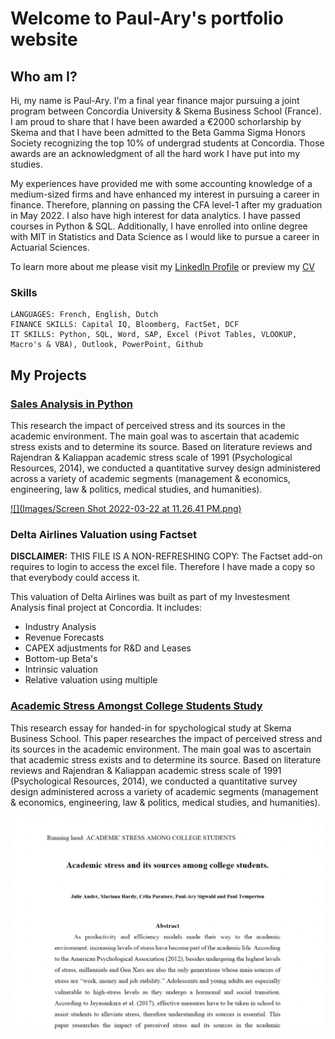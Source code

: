 # Welcome to Paul-Ary's portfolio website


## Who am I? 

Hi, my name is Paul-Ary. I'm a final year finance major pursuing a joint program between Concordia University & Skema Business School (France). I am proud to share that I have been awarded a €2000 schorlarship by Skema and that I have been admitted to the Beta Gamma Sigma Honors Society recognizing the top 10% of undergrad students at Concordia. Those awards are an acknowledgment of all the hard work I have put into my studies.

My experiences have provided me with some accounting knowledge of a medium-sized firms and have enhanced my interest in pursuing a career in finance. Therefore, planning on passing the CFA level-1 after my graduation in May 2022. I also have high interest for data analytics. I have passed courses in Python & SQL. Additionally, I have enrolled into online degree with MIT in Statistics and Data Science as I would like to pursue a career in Actuarial Sciences. 

To learn more about me please visit my [LinkedIn Profile](https://www.linkedin.com/in/paulary-sigwald/) or preview my [CV](https://github.com/PAS720/Paul-Ary_Portfolio/blob/main/Resume%20-%20Paul-ary-Sigwald.pdf)

### Skills
```
LANGUAGES: French, English, Dutch
FINANCE SKILLS: Capital IQ, Bloomberg, FactSet, DCF
IT SKILLS: Python, SQL, Word, SAP, Excel (Pivot Tables, VLOOKUP, Macro's & VBA), Outlook, PowerPoint, Github
```

## My Projects


### [Sales Analysis in Python](https://github.com/PAS720/Paul-Ary_Portfolio/blob/main/SalesAnalysis.ipynb)
This research the impact of perceived stress and its sources in the academic environment. The main goal was to ascertain that academic stress exists and to determine its source. Based on literature reviews and Rajendran & Kaliappan academic stress scale of 1991 (Psychological Resources, 2014), we conducted a quantitative survey design administered across a variety of academic segments (management & economics, engineering, law & politics, medical studies, and humanities).

[![](Images/Screen Shot 2022-03-22 at 11.26.41 PM.png)](https://github.com/PAS720/Paul-Ary_Portfolio/blob/main/SalesAnalysis.ipynb)

### Delta Airlines Valuation using Factset
**DISCLAIMER:** THIS FILE IS A NON-REFRESHING COPY: The Factset add-on requires to login to access the excel file. Therefore I have made a copy so that everybody could access it.

This valuation of Delta Airlines was built as part of my Investesment Analysis final project at Concordia. It includes:
- Industry Analysis
- Revenue Forecasts
- CAPEX adjustments for R&D and Leases
- Bottom-up Beta's
- Intrinsic valuation
- Relative valuation using multiple


### [Academic Stress Amongst College Students Study](https://github.com/PAS720/Paul-Ary_Portfolio/blob/main/Group%202%20-%20Stress%20among%20college%20students.pdf)
This research essay for handed-in for spychological study at Skema Business School. This paper researches the impact of perceived stress and its sources in the academic environment. The main goal was to ascertain that academic stress exists and to determine its source. Based on literature reviews and Rajendran & Kaliappan academic stress scale of 1991 (Psychological Resources, 2014), we conducted a quantitative survey design administered across a variety of academic segments (management & economics, engineering, law & politics, medical studies, and humanities).


[![](Images/Image_1.png)](https://github.com/PAS720/Paul-Ary_Portfolio/blob/main/Group%202%20-%20Stress%20among%20college%20students.pdf)
